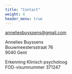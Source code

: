 ```yaml
---
title: "Contact"
weight: 4
header_menu: true
---
```


[anneliesbuyssens@gmail.com](mailto:anneliesbuyssens@gmail.com)

Annelies Buyssens  
Bouwmeestersstraat 76  
9040 Gent


Erkenning Klinisch psycholoog  
FOD-visumnummer 371247
